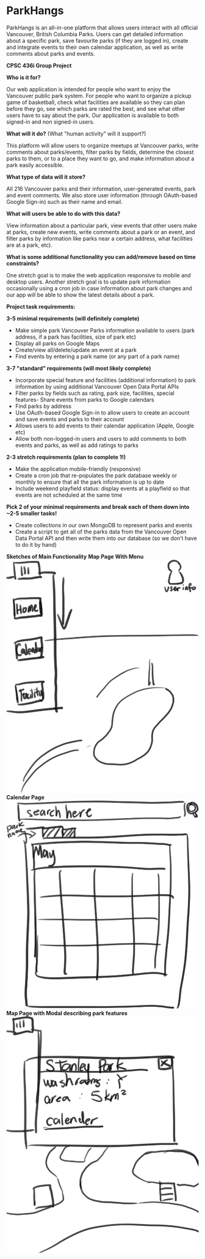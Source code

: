 # ParkHangs

ParkHangs is an all-in-one platform that allows users interact with all official Vancouver, British Columbia Parks. Users can get detailed information about a specific park, save favourite parks (if they are logged in), create and integrate events to their own calendar application, as well as write comments about parks and events.

**CPSC 436i Group Project**

**Who is it for?**

Our web application is intended for people who want to enjoy the Vancouver public park system. For people who want to organize a pickup game of basketball, check what facilities are available so they can plan before they go, see which parks are rated the best, and see what other users have to say about the park. Our application is available to both signed-in and non signed-in users.

**What will it do?** (What "human activity" will it support?)

This platform will allow users to organize meetups at Vancouver parks, write comments about parks/events,  filter parks by fields, determine the closest parks to them, or to a place they want to go, and make information about a park easily accessible.

**What type of data will it store?**

All 216 Vancouver parks and their information, user-generated events, park and event comments. We also store user information (through OAuth-based Google Sign-in) such as their name and email.

**What will users be able to do with this data?**

View information about a particular park, view events that other users make at parks, create new events, write comments about a park or an event, and filter parks by information like parks near a certain address, what facilities are at a park, etc).

**What is some additional functionality you can add/remove based on time constraints?**

One stretch goal is to make the web application responsive to mobile and desktop users. Another stretch goal is to update park information occasionally using a cron job in case information about park changes and our app will be able to show the latest details about a park.

**Project task requirements:**

**3-5 minimal requirements (will definitely complete)**
- Make simple park Vancouver Parks information available to users (park address, if a park has facilities, size of park etc)
- Display all parks on Google Maps
- Create/view all/delete/update an event at a park
- Find events by entering a park name (or any part of a park name)

**3-7 "standard" requirements (will most likely complete)**
- Incorporate special feature and facilities (additional information) to park information by using additional Vancouver Open Data Portal APIs
- Filter parks by fields such as rating, park size, facilities, special features- Share events from parks to Google calendars
- Find parks by address
- Use OAuth-based Google Sign-in to allow users to create an account and save events and parks to their account
- Allows users to add events to their calendar application (Apple, Google etc)
- Allow both non-logged-in users and users to add comments to both events and parks, as well as add ratings to parks

**2-3 stretch requirements (plan to complete 1!)**
- Make the application mobile-friendly (responsive)
- Create a cron job that re-populates the park database weekly or monthly to ensure that all the park information is up to date
- Include weekend playfield status: display events at a playfield so that events are not scheduled at the same time

**Pick 2 of your minimal requirements and break each of them down into ~2-5 smaller tasks!**
- Create collections in our own MongoDB to represent parks and events
- Create a script to get all of the parks data from the Vancouver Open Data Portal API and then write them into our database (so we don’t have to do it by hand)

**Sketches of Main Functionality**
**Map Page With Menu**
![Map Page With Menu](https://github.com/cmaija/ParkHangs/blob/master/sketch1.png?raw=true)
**Calendar Page**
![Calendar Page](https://github.com/cmaija/ParkHangs/blob/master/sketch2.png?raw=true)
**Map Page with Modal describing park features**
![Map Page with Modal describing park features](https://github.com/cmaija/ParkHangs/blob/master/sketch3.png?raw=true)
